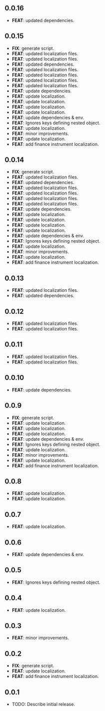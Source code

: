 ## 0.0.16

 - **FEAT**: updated dependencies.

## 0.0.15

 - **FIX**: generate script.
 - **FEAT**: updated localization files.
 - **FEAT**: updated localization files.
 - **FEAT**: updated dependencies.
 - **FEAT**: updated localization files.
 - **FEAT**: updated localization files.
 - **FEAT**: updated localization files.
 - **FEAT**: updated localization files.
 - **FEAT**: update dependencies.
 - **FEAT**: update localization.
 - **FEAT**: update localization.
 - **FEAT**: update localization.
 - **FEAT**: update localization.
 - **FEAT**: update dependencies & env.
 - **FEAT**: Ignores keys defining nested object.
 - **FEAT**: update localization.
 - **FEAT**: minor improvements.
 - **FEAT**: update localization.
 - **FEAT**: add finance instrument localization.

## 0.0.14

 - **FIX**: generate script.
 - **FEAT**: updated localization files.
 - **FEAT**: updated dependencies.
 - **FEAT**: updated localization files.
 - **FEAT**: updated localization files.
 - **FEAT**: updated localization files.
 - **FEAT**: updated localization files.
 - **FEAT**: update dependencies.
 - **FEAT**: update localization.
 - **FEAT**: update localization.
 - **FEAT**: update localization.
 - **FEAT**: update localization.
 - **FEAT**: update dependencies & env.
 - **FEAT**: Ignores keys defining nested object.
 - **FEAT**: update localization.
 - **FEAT**: minor improvements.
 - **FEAT**: update localization.
 - **FEAT**: add finance instrument localization.

## 0.0.13

 - **FEAT**: updated localization files.
 - **FEAT**: updated dependencies.

## 0.0.12

 - **FEAT**: updated localization files.
 - **FEAT**: updated localization files.

## 0.0.11

 - **FEAT**: updated localization files.
 - **FEAT**: updated localization files.

## 0.0.10

 - **FEAT**: update dependencies.

## 0.0.9

 - **FIX**: generate script.
 - **FEAT**: update localization.
 - **FEAT**: update localization.
 - **FEAT**: update localization.
 - **FEAT**: update dependencies & env.
 - **FEAT**: Ignores keys defining nested object.
 - **FEAT**: update localization.
 - **FEAT**: minor improvements.
 - **FEAT**: update localization.
 - **FEAT**: add finance instrument localization.

## 0.0.8

 - **FEAT**: update localization.
 - **FEAT**: update localization.

## 0.0.7

 - **FEAT**: update localization.

## 0.0.6

 - **FEAT**: update dependencies & env.

## 0.0.5

 - **FEAT**: Ignores keys defining nested object.

## 0.0.4

 - **FEAT**: update localization.

## 0.0.3

 - **FEAT**: minor improvements.

## 0.0.2

 - **FIX**: generate script.
 - **FEAT**: update localization.
 - **FEAT**: add finance instrument localization.

## 0.0.1

* TODO: Describe initial release.

